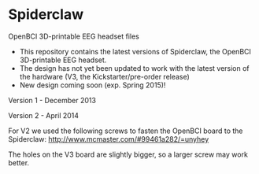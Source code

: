 Spiderclaw
==========

OpenBCI 3D-printable EEG headset files

- This repository contains the latest versions of Spiderclaw, the OpenBCI 3D-printable EEG headset.
- The design has not yet been updated to work with the latest version of the hardware (V3, the Kickstarter/pre-order release)
- New design coming soon (exp. Spring 2015)!

Version 1 - December 2013

Version 2 - April 2014

For V2 we used the following screws to fasten the OpenBCI board to the Spiderclaw: http://www.mcmaster.com/#99461a282/=unyhey

The holes on the V3 board are slightly bigger, so a larger screw may work better.
